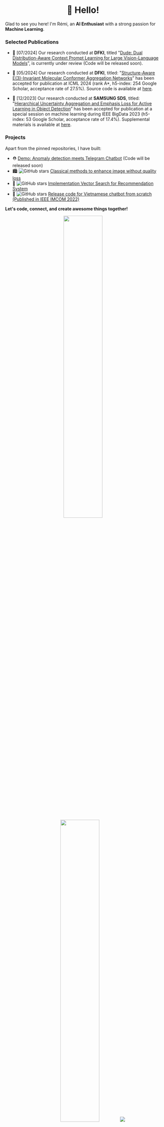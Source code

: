 <h1 align='center'>👋 Hello!</h1>

Glad to see you here! I'm Rémi, an **AI Enthusiast** with a strong passion for **Machine Learning**.

### Selected Publications

- 📖 [07/2024] Our research conducted at **DFKI**, titled "[Dude: Dual Distribution-Aware Context Prompt Learning for Large Vision-Language Models](https://arxiv.org/pdf/2407.04489)”, is currently under review (Code will be released soon).
  
- 📖 [05/2024] Our research conducted at **DFKI**, titled: "[Structure-Aware E(3)-Invariant Molecular Conformer Aggregation Networks](https://arxiv.org/pdf/2402.01975)” has been accepted for publication at ICML 2024 (rank A*, h5-index: 254 Google Scholar, acceptance rate of 27.5%). Source code is available at [here](https://github.com/duyhominhnguyen/conan-fgw).

- 📖 [12/2023] Our research conducted at **SAMSUNG SDS**, titled: "[Hierarchical Uncertainty Aggregation and Emphasis Loss for Active Learning in Object Detection](https://ieeexplore.ieee.org/document/10386534)” has been accepted for publication at a special session on machine learning during IEEE BigData 2023 (h5-index: 53 Google Scholar, acceptance rate of 17.4%). Supplemental materials is available at [here](https://github.com/taindp98/Active-Learning-Object-Detection).

### Projects

Apart from the pinned repositories, I have built:
- ⛑️ [Demo: Anomaly detection meets Telegram Chatbot](https://jesuisremi.super.site/project/anomaly-detection-meets-telegram-chatbot-a-demo) (Code will be released soon)
- 🏙️ <img alt="GitHub stars" src="https://img.shields.io/github/stars/taindp98/Image-Enhancement?style=flat"> [Classical methods to enhance image without quality loss](https://github.com/taindp98/Image-Enhancement)
- 👔 <img alt="GitHub stars" src="https://img.shields.io/github/stars/taindp98/Clothes-RecSys-Vector-Search?style=flat"> [Implementation Vector Search for Recommendation System](https://jesuisremi.super.site/project/vector-search-next-generation-of-recsys)
- 🤖 <img alt="GitHub stars" src="https://img.shields.io/github/stars/taindp98/Vietnamese-Chatbot?style=flat"> [Release code for Vietnamese chatbot from scratch (Published in IEEE IMCOM 2022)](https://jesuisremi.super.site/project/chatbot-university-consultancy)


**Let's code, connect, and create awesome things together!**

<p align="center">
  <img height="50%" width="auto" src ="https://github-readme-stats.vercel.app/api?username=taindp98&show_icons=true&count_private=true&theme=darcula&hide_border=true&hide=issues,contribs&bg_color=00000000">
  <img height="50%" width="auto" src ="https://github-readme-stats.vercel.app/api/top-langs/?username=taindp98&layout=compact&hide_border=true&theme=darcula&bg_color=00000000&langs_count=6&hide=jupyter%20notebook,tex,css,php&exclude_repo=Pacman-AI">
  <img src ="https://github-readme-streak-stats.herokuapp.com?user=taindp98&theme=darcula&hide_border=true&background=FFFFFF00">
  <br>
  <br>
  <a href="https://www.buymeacoffee.com/taindp98"> <img align="center" src="https://cdn.buymeacoffee.com/buttons/v2/default-orange.png" height="50" width="210" alt="aveek.saha" /></a>
</p>

<br />
